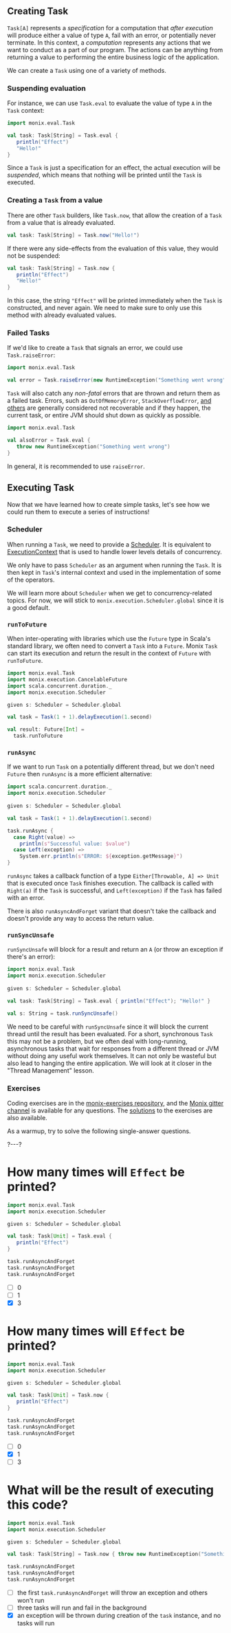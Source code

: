 ## Creating Task

`Task[A]` represents a _specification_ for a computation that _after execution_ will produce either a value of type `A`, fail with an error, or potentially never terminate.
In this context, a _computation_ represents any actions that we want to conduct as a part of our program. 
The actions can be anything from returning a value to performing the entire business logic of the application.

We can create a `Task` using one of a variety of methods.

### Suspending evaluation

For instance, we can use `Task.eval` to evaluate the value of type `A` in the `Task` context:

```scala 
import monix.eval.Task

val task: Task[String] = Task.eval {
   println("Effect")
   "Hello!"
}
```

Since a `Task` is just a specification for an effect, the actual execution will be _suspended_, which means that nothing will be printed until the `Task` is executed.

### Creating a `Task` from a value

There are other `Task` builders, like `Task.now`, that allow the creation of a `Task` from a value that is already evaluated.

```scala 
val task: Task[String] = Task.now("Hello!")
```

If there were any side-effects from the evaluation of this value, they would not be suspended:

```scala 
val task: Task[String] = Task.now {
   println("Effect")
   "Hello!"
}
```

In this case, the string `"Effect"` will be printed immediately when the `Task` is constructed, and never again.
We need to make sure to only use this method with already evaluated values.

### Failed Tasks

If we'd like to create a `Task` that signals an error, we could use `Task.raiseError`:

```scala 
import monix.eval.Task

val error = Task.raiseError(new RuntimeException("Something went wrong"))
```

`Task` will also catch any _non-fatal_ errors that are thrown and return them as a failed task.
Errors, such as `OutOfMemoryError`, `StackOverflowError`, [and others](https://dotty.epfl.ch/api/scala/util/control/NonFatal$.html) are generally
considered not recoverable and if they happen, the current task, or entire JVM should shut down as quickly as possible.

```scala 
import monix.eval.Task

val alsoError = Task.eval {
   throw new RuntimeException("Something went wrong")
}
```

In general, it is recommended to use `raiseError`.

## Executing Task

Now that we have learned how to create simple tasks, let's see how we could run them to execute a series of instructions!

### Scheduler

When running a `Task`, we need to provide a [Scheduler](https://monix.io/docs/current/execution/scheduler.html).
It is equivalent to [ExecutionContext](https://docs.scala-lang.org/overviews/core/futures.html#execution-context) that is used to handle lower levels details of concurrency.

We only have to pass `Scheduler` as an argument when running the `Task`. 
It is then kept in `Task`'s internal context and used in the implementation of some of the operators.

We will learn more about `Scheduler` when we get to concurrency-related topics.
For now, we will stick to `monix.execution.Scheduler.global` since it is a good default.

### `runToFuture`

When inter-operating with libraries which use the `Future` type in Scala's standard library, we often need to convert a `Task` into a `Future`.
Monix `Task` can start its execution and return the result in the context of `Future` with `runToFuture`.

```scala 
import monix.eval.Task
import monix.execution.CancelableFuture
import scala.concurrent.duration._
import monix.execution.Scheduler

given s: Scheduler = Scheduler.global

val task = Task(1 + 1).delayExecution(1.second)

val result: Future[Int] =
  task.runToFuture
```

### `runAsync`

If we want to run `Task` on a potentially different thread, but we don't need `Future` then `runAsync` is a more efficient alternative:

```scala 
import scala.concurrent.duration._
import monix.execution.Scheduler
  
given s: Scheduler = Scheduler.global

val task = Task(1 + 1).delayExecution(1.second)

task.runAsync {
  case Right(value) =>
    println(s"Successful value: $value")
  case Left(exception) =>
    System.err.println(s"ERROR: ${exception.getMessage}")
}
```

`runAsync` takes a callback function of a type `Either[Throwable, A] => Unit` that is executed once `Task` finishes execution.
The callback is called with `Right(a)` if the `Task` is successful, and `Left(exception)` if the `Task` has failed with an error.

There is also `runAsyncAndForget` variant that doesn't take the callback and doesn't provide any way to access the return value.

### `runSyncUnsafe`

`runSyncUnsafe` will block for a result and return an `A` (or throw an exception if there's an error):

```scala 
import monix.eval.Task
import monix.execution.Scheduler
  
given s: Scheduler = Scheduler.global

val task: Task[String] = Task.eval { println("Effect"); "Hello!" }

val s: String = task.runSyncUnsafe()
```

We need to be careful with `runSyncUnsafe` since it will block the current thread until the result has been evaluated.
For a short, synchronous `Task` this may not be a problem, but we often deal with long-running, asynchronous tasks
that wait for responses from a different thread or JVM without doing any useful work themselves.
It can not only be wasteful but also lead to hanging the entire application. We will look at it closer in the "Thread Management" lesson.

### Exercises

Coding exercises are in the [monix-exercises repository](https://github.com/scalazone/monix-exercises/tree/main/monix-task-solutions/src/main/scala/scalazone/monix/lesson1), and the [Monix gitter channel](https://gitter.im/monix/monix) is available for any questions.
The [solutions](https://github.com/scalazone/monix-exercises/tree/main/monix-task-solutions/src/main/scala/scalazone/monix/lesson1) to the exercises are also available.

As a warmup, try to solve the following single-answer questions.

?---?
# How many times will `Effect` be printed?

```scala 
import monix.eval.Task
import monix.execution.Scheduler

given s: Scheduler = Scheduler.global

val task: Task[Unit] = Task.eval {
   println("Effect")
}

task.runAsyncAndForget
task.runAsyncAndForget
task.runAsyncAndForget
```

- [ ] 0
- [ ] 1
- [X] 3

# How many times will `Effect` be printed?
```scala 
import monix.eval.Task
import monix.execution.Scheduler

given s: Scheduler = Scheduler.global

val task: Task[Unit] = Task.now {
   println("Effect")
}

task.runAsyncAndForget
task.runAsyncAndForget
task.runAsyncAndForget
```

- [ ] 0
- [X] 1
- [ ] 3

# What will be the result of executing this code?
```scala 
import monix.eval.Task
import monix.execution.Scheduler

given s: Scheduler = Scheduler.global

val task: Task[String] = Task.now { throw new RuntimeException("Something went wrong") }

task.runAsyncAndForget
task.runAsyncAndForget
task.runAsyncAndForget
```

- [ ] the first `task.runAsyncAndForget` will throw an exception and others won't run
- [ ] three tasks will run and fail in the background
- [X] an exception will be thrown during creation of the `task` instance, and no tasks will run